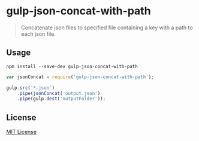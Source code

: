 # gulp-json-concat-with-path
> Concatenate json files to specified file containing a key with a path to each json file.

## Usage
```shell
npm install --save-dev gulp-json-concat-with-path
```


```javascript
var jsonConcat = require('gulp-json-concat-with-path');

gulp.src('*.json')
	.pipe(jsonConcat('output.json')
	.pipe(gulp.dest('outputFolder'));
```

## License

[MIT License](http://en.wikipedia.org/wiki/MIT_License)